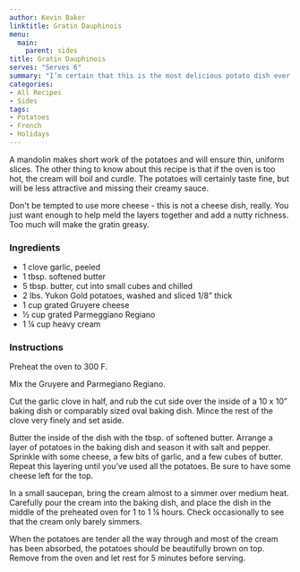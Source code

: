```yaml
---
author: Kevin Baker
linktitle: Gratin Dauphinois 
menu:
  main:
    parent: sides
title: Gratin Dauphinois 
serves: "Serves 6"
summary: "I’m certain that this is the most delicious potato dish ever conceived."
categories:
- All Recipes
- Sides
tags:
- Potatoes
- French
- Holidays
---
```

A mandolin makes short work of the potatoes and will ensure thin, uniform slices. The other thing to know about this recipe is that if the oven is too hot, the cream will boil and curdle. The potatoes will certainly taste fine, but will be less attractive and missing their creamy sauce. 

Don't be tempted to use more cheese - this is not a cheese dish, really. You just want enough to help meld the layers together and add a nutty richness. Too much will make the gratin greasy.

### Ingredients

<div class="ingredient-list">

* 1 clove garlic, peeled  
* 1 tbsp. softened butter  
* 5 tbsp. butter, cut into small cubes and chilled  
* 2 lbs. Yukon Gold potatoes, washed and sliced 1/8” thick  
* 1 cup grated Gruyere cheese  
* ½ cup grated Parmeggiano Regiano   
* 1 ¼ cup heavy cream   

</div>

### Instructions

Preheat the oven to 300 F.  

Mix the Gruyere and Parmegiano Regiano. 

Cut the garlic clove in half, and rub the cut side over the inside of a 10 x 10” baking dish or comparably sized oval baking dish. Mince the rest of the clove very finely and set aside. 

Butter the inside of the dish with the tbsp. of softened butter. Arrange a layer of potatoes in the baking dish and season it with salt and pepper. Sprinkle with some cheese, a few bits of garlic, and a few cubes of butter. Repeat this layering until you’ve used all the potatoes. Be sure to have some cheese left for the top.

In a small saucepan, bring the cream almost to a simmer over medium heat.  Carefully pour the cream into the baking dish, and place the dish in the middle of the preheated oven for 1 to 1 ¼ hours. Check occasionally to see that the cream only barely simmers. 

When the potatoes are tender all the way through and most of the cream has been absorbed, the potatoes should be beautifully brown on top. Remove from the oven and let rest for 5 minutes before serving.